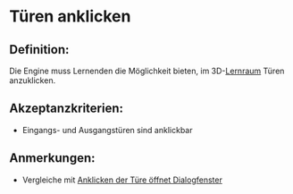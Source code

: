 # Türen anklicken


## Definition:

Die Engine muss Lernenden die Möglichkeit bieten, im 3D-[Lernraum](Lernraum-GE.md) Türen anzuklicken.

## Akzeptanzkriterien:

- Eingangs- und Ausgangstüren sind anklickbar

## Anmerkungen:

- Vergleiche mit [Anklicken der Türe öffnet Dialogfenster](EWE0032.md)